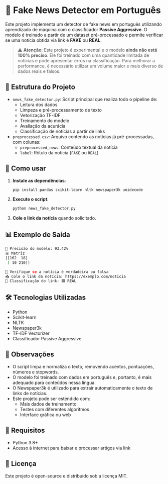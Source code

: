 
# 📰 Fake News Detector em Português

Este projeto implementa um detector de fake news em português utilizando aprendizado de máquina com o classificador **Passive Aggressive**. O modelo é treinado a partir de um dataset pré-processado e permite verificar se uma notícia obtida via link é **FAKE** ou **REAL**.

> ⚠️ **Atenção**: Este projeto é experimental e o modelo **ainda não está 100% preciso**. Ele foi treinado com uma quantidade limitada de notícias e pode apresentar erros na classificação. Para melhorar a performance, é necessário utilizar um volume maior e mais diverso de dados reais e falsos.

## 📁 Estrutura do Projeto

- `news_fake_detector.py`: Script principal que realiza todo o pipeline de:
  - Leitura dos dados
  - Limpeza e pré-processamento de texto
  - Vetorização TF-IDF
  - Treinamento do modelo
  - Avaliação da acurácia
  - Classificação de notícias a partir de links
- `preprocessed.csv`: Arquivo contendo as notícias já pré-processadas, com colunas:
  - `preprocessed_news`: Conteúdo textual da notícia
  - `label`: Rótulo da notícia (`FAKE` ou `REAL`)

## 🚀 Como usar

1. **Instale as dependências**:
   ```bash
   pip install pandas scikit-learn nltk newspaper3k unidecode
   ```

2. **Execute o script**:
   ```bash
   python news_fake_detector.py
   ```

3. **Cole o link da notícia** quando solicitado.

## 📊 Exemplo de Saída

```bash
🔎 Precisão do modelo: 93.42%
📊 Matriz
[[162  18]
 [ 10 210]]

📢 Verifique se a notícia é verdadeira ou falsa
📥 Cole o link da notícia: https://exemplo.com/noticia
🔗 Classificação do link: 🟩 REAL
```

## 🛠 Tecnologias Utilizadas

- Python
- Scikit-learn
- NLTK
- Newspaper3k
- TF-IDF Vectorizer
- Classificador Passive Aggressive

## 🧠 Observações

- O script limpa e normaliza o texto, removendo acentos, pontuações, números e stopwords.
- O modelo foi treinado com dados em português e, portanto, é mais adequado para conteúdos nessa língua.
- O Newspaper3k é utilizado para extrair automaticamente o texto de links de notícias.
- Este projeto pode ser estendido com:
  - Mais dados de treinamento
  - Testes com diferentes algoritmos
  - Interface gráfica ou web

## 📌 Requisitos

- Python 3.8+
- Acesso à internet para baixar e processar artigos via link

## 📄 Licença

Este projeto é open-source e distribuído sob a licença MIT.
